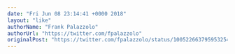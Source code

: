```yaml
---
date: "Fri Jun 08 23:14:41 +0000 2018"
layout: "like"
authorName: "Frank Palazzolo"
authorUrl: "https://twitter.com/fpalazzolo"
originalPost: "https://twitter.com/fpalazzolo/status/1005226637959532544"
---
```

